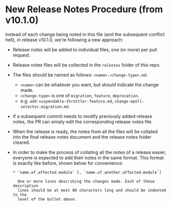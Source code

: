 New Release Notes Procedure (from v10.1.0)
==========================================

Instead of each change being noted in this file (and the subsequent conflict
hell), in release v10.1.0, we're following a new approach:

* Release notes will be added to individual files, one (or more) per pull
  request.

* Release notes files will be collected in the `relnotes` folder of this repo.

* The files should be named as follows: `<name>.<change-type>.md`:
  - `<name>` can be whatever you want, but should indicate the change made.
  - `<change-type>` is one of `migration`, `feature`, `deprecation`.
  - e.g. `add-suspendable-throttler.feature.md`,
    `change-epoll-selector.migration.md`.

* If a subsequent commit needs to modify previously added release notes, the PR
  can simply edit the corresponding release notes file.

* When the release is ready, the notes from all the files will be collated into
  the final release notes document and the release notes folder cleared.

* In order to make the process of collating all the notes of a release easier,
  everyone is expected to add their notes in the same format. This format is
  exactly like before, shown below for convenience:
  ```
  * `name.of.affected.module` [, `name.of.another.affected.module`]

    One or more lines describing the changes made. Each of these description
    lines should be at most 80 characters long and should be indented to the
    level of the bullet above.
  ```

